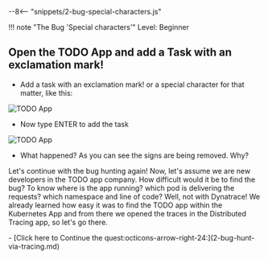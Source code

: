 --8<-- "snippets/2-bug-special-characters.js"

!!! note "The Bug 'Special characters'"
    Level: Beginner

## Open the TODO App and add a Task with an exclamation mark!

- Add a task with an exclamation mark! or a special character for that matter, like this:


![TODO App](../img/todo_app_exclamation.png)

- Now type ENTER to add the task

![TODO App](../img/todo_app_exclamation2.png)

- What happened? As you can see the signs are being removed. Why?

Let's continue with the bug hunting again! Now, let's assume we are new developers in the TODO app company. How difficult would it be to find the bug? To know where is the app running? which pod is delivering the requests? which namespace and line of code? Well, not with Dynatrace! We already learned how easy it was to find the TODO app within the Kubernetes App and from there we opened the traces in the Distributed Tracing app, so let's go there.


<div class="grid cards" markdown>
- [Click here to Continue the quest:octicons-arrow-right-24:](2-bug-hunt-via-tracing.md)
</div>
